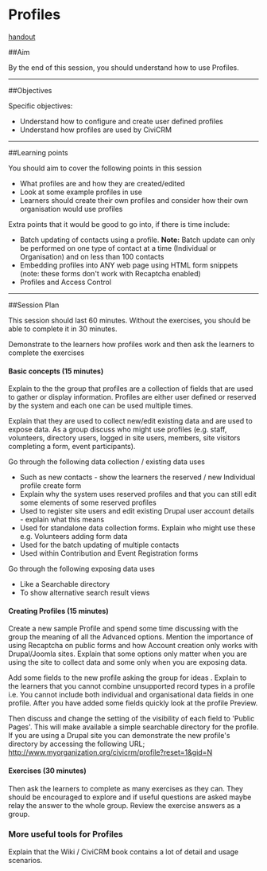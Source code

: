 # Profiles
[handout](../handout/profiles.md)

##Aim

By the end of this session, you should understand how to use Profiles.

---
##Objectives

Specific objectives:

- Understand how to configure and create user defined profiles
- Understand how profiles are used by CiviCRM

---
##Learning points

You should aim to cover the following points in this session

- What profiles are and how they are created/edited
- Look at some example profiles in use
- Learners should create their own profiles and consider how their own organisation would use profiles

Extra points that it would be good to go into, if there is time include:

- Batch updating of contacts using a profile. **Note:** Batch update can only be performed on one type of contact at a time (Individual or Organisation) and on less than 100 contacts
- Embedding profiles into ANY web page using HTML form snippets (note: these forms don't work with Recaptcha enabled)
- Profiles and Access Control

---
##Session Plan

This session should last 60 minutes. Without the exercises, you should be able to complete it in 30 minutes.

Demonstrate to the learners how profiles work and then ask the learners to complete the exercises

#### Basic concepts (15 minutes)

Explain to the the group that profiles are a collection of fields that are used to gather or display information.
Profiles are either user defined or reserved by the system and each one can be used multiple times.

Explain that they are used to collect new/edit existing data and are used to expose data.
As a group discuss who might use profiles (e.g. staff, volunteers, directory users, logged in site users, members, site visitors completing a form, event participants).

Go through the following data collection / existing data uses

- Such as new contacts - show the learners the reserved / new Individual profile create form
- Explain why the system uses reserved profiles and that you can still edit some elements of some reserved profiles
- Used to register site users and edit existing Drupal user account details - explain what this means
- Used for standalone data collection forms. Explain who might use these e.g. Volunteers adding form data
- Used for the batch updating of multiple contacts
- Used within Contribution and Event Registration forms

Go through the following exposing data uses

- Like a Searchable directory
- To show alternative search result views

#### Creating Profiles (15 minutes)

Create a new sample Profile and spend some time discussing with the group the meaning of all the Advanced options.
Mention the importance of using Recaptcha on public forms and how Account creation only works with Drupal/Joomla sites.
Explain that some options only matter when you are using the site to collect data and some only when you are exposing data.

Add some fields to the new profile asking the group for ideas . Explain to the learners that you cannot combine unsupported record types in a profile i.e. You cannot include both individual and organisational data fields in one profile.
After you have added some fields quickly look at the profile Preview.

Then discuss and change the setting of the visibility of each field to 'Public Pages'. This will make available a simple searchable directory for the profile.
If you are using a Drupal site you can demonstrate the new profile's directory by accessing the following URL;
<http://www.myorganization.org/civicrm/profile?reset=1&gid=N>

#### Exercises (30 minutes)

Then ask the learners to complete as many exercises as they can. They should be encouraged to explore and if useful questions are asked maybe relay the answer to the whole group.
Review the exercise answers as a group.

### More useful tools for Profiles

Explain that the Wiki / CiviCRM book contains a lot of detail and usage scenarios.

